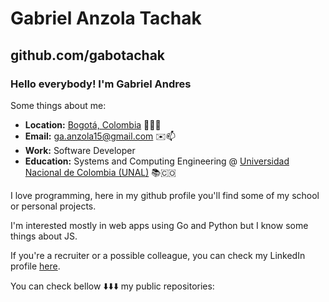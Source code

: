 # Gabriel Anzola Tachak

## github.com/gabotachak

### Hello everybody! I'm Gabriel Andres

Some things about me:

- **Location:** <a href="https://www.google.com/maps/search/bogot%C3%A1/@4.6486259,-74.2478946,11z" target="_blank">Bogotá, Colombia</a> 📍🇨🇴
- **Email:** ga.anzola15@gmail.com ✉️📫
- **Work:** Software Developer
- **Education:** Systems and Computing Engineering @ <a href="https://unal.edu.co" target="_blank">Universidad Nacional de Colombia (UNAL)</a> 📚🇨🇴
 
I love programming, here in my github profile you'll find some of my school or personal projects.

I'm interested mostly in web apps using Go and Python but I know some things about JS.

If you're a recruiter or a possible colleague, you can check my LinkedIn profile [here](https://www.linkedin.com/in/gaanzola/).

You can check bellow ⬇️⬇️⬇️ my public repositories:
